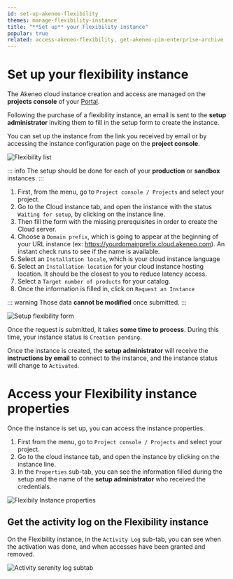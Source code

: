 ```yaml
---
id: set-up-akeneo-flexibility
themes: manage-flexibility-instance
title: "**Set up** your Flexibility instance"
popular: true
related: access-akeneo-flexibility, get-akeneo-pim-enterprise-archive
---
```


# Set up your flexibility instance

The Akeneo cloud instance creation and access are managed on the **projects console** of your [Portal](https://portal.akeneo.com). 

Following the purchase of a flexibility instance, an email is sent to the **setup administrator** inviting them to fill in the setup form to create the instance.

You can set up the instance from the link you received by email or by accessing the instance configuration page on the **project console**.

![Flexibility list](../img/flexibility_list_waiting_setup.png)

::: info
The setup should be done for each of your **production** or **sandbox** instances.
:::

1. First, from the menu, go to `Project console / Projects` and select your project.
2. Go to the Cloud instance tab, and open the instance with the status `Waiting for setup`, by clicking on the instance line.
3. Then fill the form with the missing prerequisites in order to create the Cloud server. 
4. Choose a `Domain prefix`, which is going to appear at the beginning of your URL instance (ex: https://yourdomainprefix.cloud.akeneo.com). An instant check runs to see if the name is available.
5. Select an `Installation locale`, which is your cloud instance language
6. Select an `Installation location` for your cloud instance hosting location. It should be the closest to you to reduce latency access.
7. Select a `Target number of products` for your catalog.
8. Once the information is filled in, click on `Request an Instance`

::: warning
Those data **cannot be modified** once submitted.
:::

![Setup flexibility form](../img/setup_flexibility.png)

Once the request is submitted, it takes **some time to process**. During this time, your instance status is `Creation pending`.

Once the instance is created, the **setup administrator** will receive the **instructions by email** to connect to the instance, and the instance status will change to `Activated`.

# Access your Flexibility instance properties

Once the instance is set up, you can access the instance properties.

1. First from the menu, go to `Project console / Projects` and select your project.
1. Go to the cloud instance tab, and open the instance by clicking on the instance line.
1. In the `Properties` sub-tab, you can see the information filled during the setup and the name of the **setup administrator** who received the credentials.

![Flexibily Instance properties](../img/flexibility_activated.png)

## Get the activity log on the Flexibility instance

On the Flexibility instance, in the `Activity Log` sub-tab, you can see when the activation was done, and when accesses have been granted and removed.

![Activity serenity log subtab](../img/flexibility_activity_log.png)
